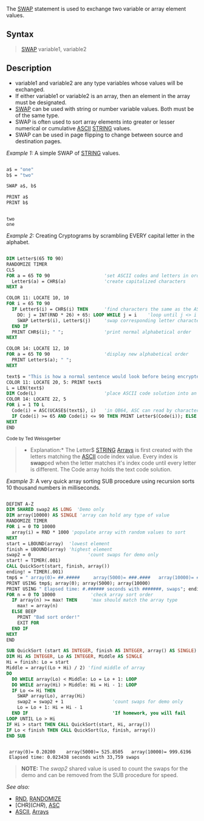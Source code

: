 The [SWAP](SWAP) statement is used to exchange two variable or array element values.


## Syntax

> [SWAP](SWAP) variable1, variable2


## Description


* variable1 and variable2 are any type variables whose values will be exchanged.
* If either variable1 or variable2 is an array, then an element in the array must be designated.
* [SWAP](SWAP) can be used with string or number variable values. Both must be of the same type.
* SWAP is often used to sort array elements into greater or lesser numerical or cumulative [ASCII](ASCII) [STRING](STRING) values. 
* SWAP can be used in page flipping to change between source and destination pages.


*Example 1:* A simple SWAP of [STRING](STRING) values.

```vb

a$ = "one"
b$ = "two"

SWAP a$, b$

PRINT a$
PRINT b$

```

```text

two
one

```



*Example 2:* Creating Cryptograms by scrambling EVERY capital letter in the alphabet.

```vb

DIM Letter$(65 TO 90)
RANDOMIZE TIMER
CLS
FOR a = 65 TO 90                    'set ASCII codes and letters in order
  Letter$(a) = CHR$(a)              'create capitalized characters
NEXT a

COLOR 11: LOCATE 10, 10
FOR i = 65 TO 90
  IF Letter$(i) = CHR$(i) THEN      'find characters the same as the ASCII code index
    DO: j = INT(RND * 26) + 65: LOOP WHILE j = i    'loop until j <> i
    SWAP Letter$(i), Letter$(j)     'swap corresponding letter characters
  END IF
  PRINT CHR$(i); " ";               'print normal alphabetical order
NEXT

COLOR 14: LOCATE 12, 10
FOR a = 65 TO 90                    'display new alphabetical order
  PRINT Letter$(a); " ";
NEXT

text$ = "This is how a normal sentence would look before being encrypted."
COLOR 11: LOCATE 20, 5: PRINT text$
L = LEN(text$)
DIM Code(L)                         'place ASCII code solution into an array
COLOR 14: LOCATE 22, 5
FOR i = 1 TO L
  Code(i) = ASC(UCASE$(text$), i)   'in QB64, ASC can read by character position
  IF Code(i) >= 65 AND Code(i) <= 90 THEN PRINT Letter$(Code(i)); ELSE PRINT CHR$(Code(i));
NEXT
END 

```
<sub>Code by Ted Weissgerber</sub>
> * Explanation:* The Letter$ [STRING](STRING) [Arrays](Arrays) is first created with the letters matching the [ASCII](ASCII) code index value. Every index is **swap**ped when the letter matches it's index code until every letter is different. The Code array holds the text code solution.


*Example 3:* A very quick array sorting SUB procedure using recursion sorts 10 thousand numbers in milliseconds.

```vb

DEFINT A-Z
DIM SHARED swap2 AS LONG  'Demo only
DIM array(10000) AS SINGLE 'array can hold any type of value
RANDOMIZE TIMER
FOR i = 0 TO 10000
  array(i) = RND * 1000 'populate array with random values to sort
NEXT
start = LBOUND(array)  'lowest element
finish = UBOUND(array) 'highest element
swap2 = 0                     'count swaps for demo only
start! = TIMER(.001)
CALL QuickSort(start, finish, array())
ending! = TIMER(.001)
tmp$ = " array(0)= ##.#####     array(5000)= ###.####   array(10000)= ###.####"
PRINT USING tmp$; array(0); array(5000); array(10000) 
PRINT USING " Elapsed time: #.###### seconds with #######, swaps"; ending! - start!; swap2&
FOR n = 0 TO 10000             'check array sort order
  IF array(n) >= max! THEN     'max should match the array type
    max! = array(n)
  ELSE BEEP
    PRINT "Bad sort order!"
    EXIT FOR
  END IF
NEXT
END

SUB QuickSort (start AS INTEGER, finish AS INTEGER, array() AS SINGLE)    
DIM Hi AS INTEGER, Lo AS INTEGER, Middle AS SINGLE
Hi = finish: Lo = start
Middle = array((Lo + Hi) / 2) 'find middle of array
DO
  DO WHILE array(Lo) < Middle: Lo = Lo + 1: LOOP
  DO WHILE array(Hi) > Middle: Hi = Hi - 1: LOOP
  IF Lo <= Hi THEN
    SWAP array(Lo), array(Hi)
    swap2 = swap2 + 1                  'count swaps for demo only    
    Lo = Lo + 1: Hi = Hi - 1
  END IF                               'If homework, you will fail
LOOP UNTIL Lo > Hi
IF Hi > start THEN CALL QuickSort(start, Hi, array())
IF Lo < finish THEN CALL QuickSort(Lo, finish, array())
END SUB 

```

```text

 array(0)= 0.20200    array(5000)= 525.8505   array(10000)= 999.6196
 Elapsed time: 0.023438 seconds with 33,759 swaps

```

> **NOTE:** The *swap2* shared value is used to count the swaps for the demo and can be removed from the SUB procedure for speed. 


*See also:*
* [RND](RND), [RANDOMIZE](RANDOMIZE)
* [CHR$](CHR$), [ASC](ASC) 
* [ASCII](ASCII), [Arrays](Arrays)




